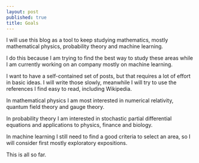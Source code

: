 ```yaml
---
layout: post
published: true
title: Goals
--- 
```


I will use this blog as a tool to keep studying mathematics, mostly mathematical physics, probability theory and machine learning.

I do this because I am trying to find the best way to study these areas while I am currently working on an company mostly on machine learning.

I want to have a self-contained set of posts, but that requires a lot of effort in basic ideas. I will write those slowly, meanwhile I will try to use the references I find easy to read, including Wikipedia.

In mathematical physics I am most interested in numerical relativity, quantum field theory and gauge theory.

In probability theory I am interested in stochastic partial differential equations and applications to physics, finance and biology.

In machine learning I still need to find a good criteria to select an area, so I will consider first mostly exploratory expositions.

This is all so far.